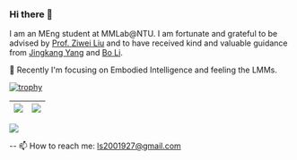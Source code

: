 ### Hi there 👋

I am an MEng student at MMLab@NTU. I am fortunate and grateful to be advised by [Prof. Ziwei Liu](https://liuziwei7.github.io/) and to have received kind and valuable guidance from [Jingkang Yang](https://jingkang50.github.io/) and [Bo Li](https://brianboli.com/).

🔭 Recently I'm focusing on Embodied Intelligence and feeling the LMMs.

[![trophy](https://github-profile-trophy.vercel.app/?username=choiszt&column=7)](https://github.com/choiszt)

| <img align="center" src="https://github-readme-stats.vercel.app/api?username=choiszt&show_icons=true&hide_border=true" /> | <img align="center" src="https://github-readme-streak-stats.herokuapp.com?user=choiszt&hide_border=true&date_format=M%20j%5B%2C%20Y%5D&ring=7EDDCF&fire=7EDDCF" /> |
| ------------------------------------------------------------ | ------------------------------------------------------------ |

![](https://komarev.com/ghpvc/?username=choiszt&label=PROFILE+VIEWS)

--
📫 How to reach me: ls2001927@gmail.com
<!--
![Choiszt's GitHub Stats](https://github-readme-stats.vercel.app/api?username=choiszt&show_icons=true&title_color=FF80BF&text_color=F8F8F2&icon_color=8AFF80&bg_color=212C2A)
![Top Langs](https://github-readme-stats.vercel.app/api/top-langs/?username=choiszt&title_color=FF80BF&text_color=F8F8F2&icon_color=8AFF80&bg_color=212C2A&layout=compact)

**choiszt/choiszt** is a ✨ _special_ ✨ repository because its `README.md` (this file) appears on your GitHub profile.
, specializing in Scene Graph Generation and VLM for Embodied Agent. Currently, I am working as an Undergraduate Research in the NTU@MMLAB Group. 
Here are some ideas to get you started:

- 🔭 I’m currently working on ...
- 🌱 I’m currently learning ...
- 👯 I’m looking to collaborate on ...
- 🤔 I’m looking for help with ...
- 💬 Ask me about ...
- 📫 How to reach me: ...
- 😄 Pronouns: ...
- ⚡ Fun fact: ...
-->
